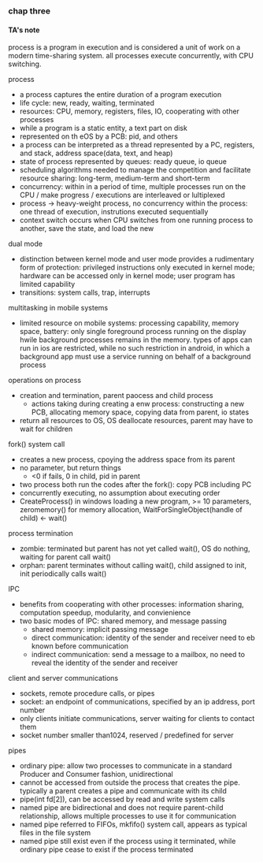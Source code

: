 ### chap three

#### TA's note

process is a program in execution and is considered a unit of work on a modern time-sharing system. all processes execute concurrently, with CPU switching.

process
- a process captures the entire duration of a program execution
- life cycle: new, ready, waiting, terminated
- resources: CPU, memory, registers, files, IO, cooperating with other processes
- while a program is a static entity, a text part on disk
- represented on th eOS by a PCB: pid, and others
- a process can be interpreted as a thread represented by a PC, registers, and stack, address space(data, text, and heap)
- state of process represented by queues: ready queue, io queue
- scheduling algorithms needed to manage the competition and facilitate resource sharing: long-term, medium-term and short-term
- concurrency: within in a period of time, multiple processes run on the CPU / make progress / executions are interleaved or lultiplexed
- process -> heavy-weight process, no concurrency within the process: one thread of execution, instrutions executed sequentially
- context switch occurs when CPU switches from one running process to another, save the state, and load the new

dual mode
- distinction between kernel mode and user mode provides a rudimentary form of protection: privileged instructions only executed in kernel mode; hardware can be accessed only in kernel mode; user program has limited capability
- transitions: system calls, trap, interrupts

multitasking in mobile systems
- limited resource on mobile systems: processing capability, memory space, battery: only single foreground process running on the display hwile background processes remains in the memory. types of apps can run in ios are restricted, while no such restriction in android, in which a background app must use a service running on behalf of a background process

operations on process
- creation and termination, parent paocess and child process
    - actions taking during creating a enw process: constructing a new PCB, allocating memory space, copying data from parent, io states
- return all resources to OS, OS deallocate resources, parent may have to wait for children

fork() system call
- creates a new process, cpoying the address space from its parent
- no parameter, but return things
    - <0 if fails, 0 in child, pid in parent
- two process both run the codes after the fork(): copy PCB including PC
- concurrently executing, no assumption about executing order
- CreateProcess() in windows loading a new program, >= 10 parameters, zeromemory() for memory allocation, WaitForSingleObject(handle of child) <- wait()

process termination
- zombie: terminated but parent has not yet called wait(), OS do nothing, waiting for parent call wait()
- orphan: parent terminates without calling wait(), child assigned to init, init periodically calls wait()

IPC
- benefits from cooperating with other processes: information sharing, computation speedup, modularity, and convienience
- two basic modes of IPC: shared memory, and message passing
    - shared memory: implicit passing message
    - direct communication: identity of the sender and receiver need to eb known before communication
    - indirect communication: send a message to a mailbox, no need to reveal the identity of the sender and receiver

client and server communications
- sockets, remote procedure calls, or pipes
- socket: an endpoint of communications, specified by an ip address, port number
- only clients initiate communications, server waiting for clients to contact them
- socket number smaller than1024, reserved / predefined for server

pipes
- ordinary pipe: allow two processes to communicate in a standard Producer and Consumer fashion, unidirectional
- cannot be accessed from outside the process that creates the pipe. typically a parent creates a pipe and communicate with its child
- pipe(int fd[2]), can be accessed by read and write system calls
- named pipe are bidirectional and does not require parent-child relationship, allows multiple processes to use it for communication
- named pipe referred to FIFOs, mkfifo() system call, appears as typical files in the file system
- named pipe still exist even if the process using it terminated, while ordinary pipe cease to exist if the process terminated
